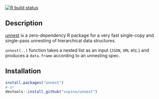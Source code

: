 <!-- badges: start -->
[![R build status](https://github.com/vspinu/unnest/workflows/R-CMD-check/badge.svg)](https://github.com/vspinu/unnest/actions)
<!-- badges: end -->

## Description

[unnest][] is a zero-dependency R package for a very fast single-copy and single-pass
unnesting of hierarchical data structures.

`unnest(..)` function takes a nested list as an input (`JSON`, `XML` etc.) and
produces a `data.frame` according to an unnesting spec.

## Installation

```R
install.packages("unnest")
# or
devtools::install_github("vspinu/unnest")
```

[unnest]: https://vspinu.github.io/unnest/
